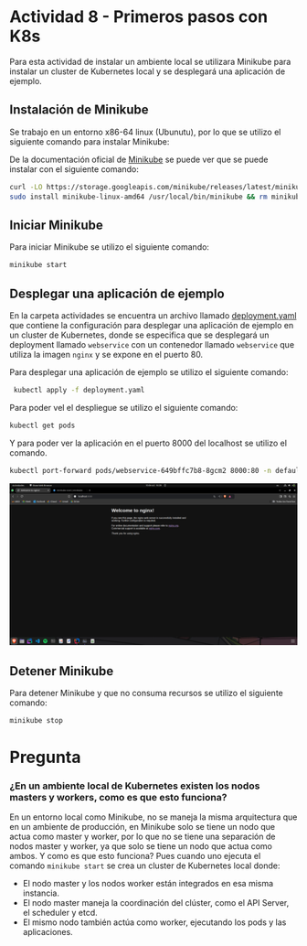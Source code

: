 # Actividad 8 - Primeros pasos con K8s

Para esta actividad de instalar un ambiente local se utilizara Minikube para instalar un cluster de Kubernetes local y se desplegará una aplicación de ejemplo.

## Instalación de Minikube
Se trabajo en un entorno x86-64 linux (Ubunutu), por lo que se utilizo el siguiente comando para instalar Minikube:

De la documentación oficial de [Minikube](https://minikube.sigs.k8s.io/docs/start/?arch=%2Flinux%2Fx86-64%2Fstable%2Fbinary+download) se puede ver que se puede instalar con el siguiente comando:
```bash
curl -LO https://storage.googleapis.com/minikube/releases/latest/minikube-linux-amd64
sudo install minikube-linux-amd64 /usr/local/bin/minikube && rm minikube-linux-amd64
```

## Iniciar Minikube
Para iniciar Minikube se utilizo el siguiente comando:
```bash
minikube start
```

## Desplegar una aplicación de ejemplo
En la carpeta actividades se encuentra un archivo llamado [deployment.yaml](/actividad8/deployment.yaml) que contiene la configuración para desplegar una aplicación de ejemplo en un cluster de Kubernetes, donde se especifica que se desplegará un deployment llamado `webservice` con un contenedor llamado `webservice` que utiliza la imagen `nginx` y se expone en el puerto 80.

Para desplegar una aplicación de ejemplo se utilizo el siguiente comando:
```bash
 kubectl apply -f deployment.yaml
```
Para poder vel el despliegue se utilizo el siguiente comando:
```bash
kubectl get pods
```

Y para poder ver la aplicación en el puerto 8000 del localhost se utilizo el comando.
```bash
kubectl port-forward pods/webservice-649bffc7b8-8gcm2 8000:80 -n default
```
![nginx](/actividad8/img/nginx.png)

## Detener Minikube
Para detener Minikube y que no consuma recursos se utilizo el siguiente comando:
```bash
minikube stop
```

# Pregunta

### ¿En un ambiente local de Kubernetes existen los nodos masters y workers, como es que esto funciona?

En un entorno local como Minikube, no se maneja la misma arquitectura que en un ambiente de producción, en Minikube solo se tiene un nodo que actua como master y worker, por lo que no se tiene una separación de nodos master y worker, ya que solo se tiene un nodo que actua como ambos.
Y como es que esto funciona?
Pues cuando uno ejecuta el comando `minikube start` se crea un cluster de Kubernetes local donde:
- El nodo master y los nodos worker están integrados en esa misma instancia.
- El nodo master maneja la coordinación del clúster, como el API Server, el scheduler y etcd.
- El mismo nodo también actúa como worker, ejecutando los pods y las aplicaciones.

